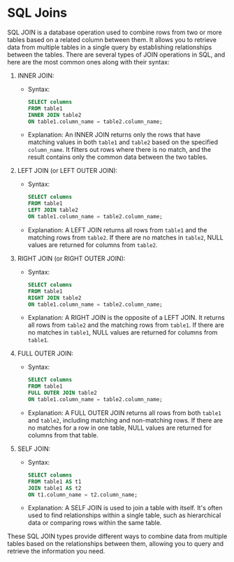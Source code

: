 # SQL Joins

SQL JOIN is a database operation used to combine rows from two or more tables based on a related column between them. It allows you to retrieve data from multiple tables in a single query by establishing relationships between the tables. There are several types of JOIN operations in SQL, and here are the most common ones along with their syntax:

1. INNER JOIN:
   - Syntax:
     ```sql
     SELECT columns
     FROM table1
     INNER JOIN table2
     ON table1.column_name = table2.column_name;
     ```
   - Explanation: An INNER JOIN returns only the rows that have matching values in both `table1` and `table2` based on the specified `column_name`. It filters out rows where there is no match, and the result contains only the common data between the two tables.

2. LEFT JOIN (or LEFT OUTER JOIN):
   - Syntax:
     ```sql
     SELECT columns
     FROM table1
     LEFT JOIN table2
     ON table1.column_name = table2.column_name;
     ```
   - Explanation: A LEFT JOIN returns all rows from `table1` and the matching rows from `table2`. If there are no matches in `table2`, NULL values are returned for columns from `table2`.

3. RIGHT JOIN (or RIGHT OUTER JOIN):
   - Syntax:
     ```sql
     SELECT columns
     FROM table1
     RIGHT JOIN table2
     ON table1.column_name = table2.column_name;
     ```
   - Explanation: A RIGHT JOIN is the opposite of a LEFT JOIN. It returns all rows from `table2` and the matching rows from `table1`. If there are no matches in `table1`, NULL values are returned for columns from `table1`.

4. FULL OUTER JOIN:
   - Syntax:
     ```sql
     SELECT columns
     FROM table1
     FULL OUTER JOIN table2
     ON table1.column_name = table2.column_name;
     ```
   - Explanation: A FULL OUTER JOIN returns all rows from both `table1` and `table2`, including matching and non-matching rows. If there are no matches for a row in one table, NULL values are returned for columns from that table.

5. SELF JOIN:
   - Syntax:
     ```sql
     SELECT columns
     FROM table1 AS t1
     JOIN table1 AS t2
     ON t1.column_name = t2.column_name;
     ```
   - Explanation: A SELF JOIN is used to join a table with itself. It's often used to find relationships within a single table, such as hierarchical data or comparing rows within the same table.

These SQL JOIN types provide different ways to combine data from multiple tables based on the relationships between them, allowing you to query and retrieve the information you need.
